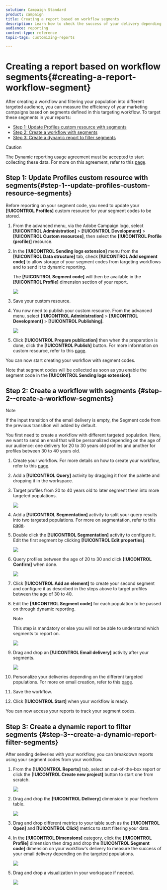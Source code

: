 ```yaml
---
solution: Campaign Standard
product: campaign
title: Creating a report based on workflow segments
description: Learn how to check the success of your delivery depending on your workflows' segments in your reports.
audience: reporting
content-type: reference
topic-tags: customizing-reports

---
```


# Creating a report based on workflow segments{#creating-a-report-workflow-segment}

After creating a workflow and filtering your population into different targeted audience, you can measure the efficiency of your marketing campaigns based on segments defined in this targeting workflow.
To target these segments in your reports:

* [Step 1: Update Profiles custom resource with segments](#step-1--update-profiles-custom-resource-segments)
* [Step 2: Create a workflow with segments](#step-2--create-a-workflow-segments)
* [Step 3: Create a dynamic report to filter segments](#step-3--create-a-dynamic-report-filter-segments)

>[!CAUTION]
>The Dynamic reporting usage agreement must be accepted to start collecting these data.
>For more on this agreement, refer to this [page](../../reporting/using/about-dynamic-reports.md#dynamic-reporting-usage-agreement).

## Step 1: Update Profiles custom resource with segments{#step-1--update-profiles-custom-resource-segments}

Before reporting on your segment code, you need to update your **[!UICONTROL Profiles]** custom resource for your segment codes to be stored.

1. From the advanced menu, via the Adobe Campaign logo, select **[!UICONTROL Administration]** > **[!UICONTROL Development]** > **[!UICONTROL Custom resources]**, then select the **[!UICONTROL Profile (profile)]** resource.
1. In the **[!UICONTROL Sending logs extension]** menu from the **[!UICONTROL Data structure]** tab, check **[!UICONTROL Add segment code]** to allow storage of your segment codes from targeting workflows and to send it to dynamic reporting.

    The **[!UICONTROL Segment code]** will then be available in the **[!UICONTROL Profile]** dimension section of your report.

   ![](assets/report_segment_4.png)

1. Save your custom resource.

1. You now need to publish your custom resource.
From the advanced menu, select **[!UICONTROL Administration]** > **[!UICONTROL Development]** > **[!UICONTROL Publishing]**.

   ![](assets/custom_profile_7.png)

1. Click **[!UICONTROL Prepare publication]** then when the preparation is done, click the **[!UICONTROL Publish]** button. For more information on custom resource, refer to this [page](../../developing/using/updating-the-database-structure.md).

You can now start creating your workflow with segment codes.

Note that segment codes will be collected as soon as you enable the segment code in the **[!UICONTROL Sending logs extension]**.

## Step 2: Create a workflow with segments {#step-2--create-a-workflow-segments}

>[!NOTE]
>If the input transition of the email delivery is empty, the Segment code from the previous transition will added by default.

You first need to create a workflow with different targeted population. Here, we want to send an email that will be personalized depending on the age of our audience: one delivery for 20 to 30 years old profiles and another for profiles between 30 to 40 years old.

1. Create your workflow. For more details on how to create your workflow, refer to this [page](../../automating/using/building-a-workflow.md).

1. Add a **[!UICONTROL Query]** activity by dragging it from the palette and dropping it in the workspace.

1. Target profiles from 20 to 40 years old to later segment them into more targeted populations.

   ![](assets/report_segment_1.png)

1. Add a **[!UICONTROL Segmentation]** activity to split your query results into two targeted populations. For more on segmentation, refer to this [page](../../automating/using/segmentation.md).

1. Double click the **[!UICONTROL Segmentation]** activity to configure it. Edit the first segment by clicking **[!UICONTROL Edit properties]**.

    ![](assets/report_segment_7.png)

1. Query profiles between the age of 20 to 30 and click **[!UICONTROL Confirm]** when done.

    ![](assets/report_segment_8.png)

1. Click **[!UICONTROL Add an element]** to create your second segment and configure it as described in the steps above to target profiles between the age of 30 to 40.

1. Edit the **[!UICONTROL Segment code]** for each population to be passed on through dynamic reporting.

   >[!NOTE]
   >This step is mandatory or else you will not be able to understand which segments to report on.

   ![](assets/report_segment_9.png)

1. Drag and drop an **[!UICONTROL Email delivery]** activity after your segments.

   ![](assets/report_segment_3.png)

1. Personalize your deliveries depending on the different targeted populations. For more on email creation, refer to this [page](../../designing/using/designing-content-in-adobe-campaign.md).

1. Save the workflow.

1. Click **[!UICONTROL Start]** when your workflow is ready.

You can now access your reports to track your segment codes.

## Step 3: Create a dynamic report to filter segments {#step-3--create-a-dynamic-report-filter-segments}

After sending deliveries with your workflow, you can breakdown reports using your segment codes from your workflow.

1. From the **[!UICONTROL Reports]** tab, select an out-of-the-box report or click the **[!UICONTROL Create new project]** button to start one from scratch.

   ![](assets/custom_profile_18.png)
1. Drag and drop the **[!UICONTROL Delivery]** dimension to your freeform table.

   ![](assets/report_segment_5.png)

1. Drag and drop different metrics to your table such as the **[!UICONTROL Open]** and **[!UICONTROL Click]** metrics to start filtering your data.
1. In the **[!UICONTROL Dimensions]** category, click the **[!UICONTROL Profile]** dimension then drag and drop the **[!UICONTROL Segment code]** dimension on your workflow's delivery to measure the success of your email delivery depending on the targeted populations.

   ![](assets/report_segment_6.png)

1. Drag and drop a visualization in your workspace if needed.

   ![](assets/report_segment_10.png)
